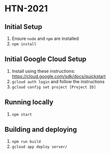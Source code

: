 # HTN-2021

## Initial Setup
1. Ensure `node` and `npm` are installed
1. `npm install`

## Initial Google Cloud Setup
1. Install using these instructions: https://cloud.google.com/sdk/docs/quickstart
1. `gcloud auth login` and follow the instructions
1. `gcloud config set project [Project ID]`

## Running locally
1. `npm start`

## Building and deploying
1. `npm run build`
1. `gcloud app deploy server/`
